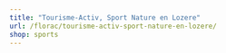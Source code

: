 ```yaml
---
title: "Tourisme-Activ, Sport Nature en Lozere"
url: /florac/tourisme-activ-sport-nature-en-lozere/
shop: sports
---
```

